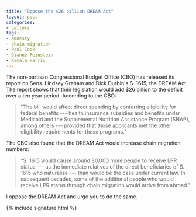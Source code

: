 ```yaml
---
title: "Oppose the $26 billion DREAM Act"
layout: post
categories:
- Letters
tags:
- amnesty
- chain migration
- Paul Cook
- Dianne Feinstein
- Kamala Harris
---
```


The non-partisan Congressional Budget Office (CBO) has released its report on Sens. Lindsey Graham and Dick Durbin's S. 1615, the DREAM Act. The report shows that their legislation would add $26 billion to the deficit over a ten year period. According to the CBO:

> "The bill would affect direct spending by conferring eligibility for federal benefits --- health insurance subsidies and benefits under Medicaid and the Supplemental Nutrition Assistance Program (SNAP), among others --- provided that those applicants met the other eligibility requirements for those programs."

The CBO also found that the DREAM Act would increase chain migration numbers:

> "S. 1615 would cause around 80,000 more people to receive LPR status --- as the immediate relatives of the direct beneficiaries of S. 1615 who naturalize --- than would be the case under current law. In subsequent decades, some of the additional people who would receive LPR status through chain migration would arrive from abroad."

I oppose the DREAM Act and urge you to do the same.

{% include signature.html %}
